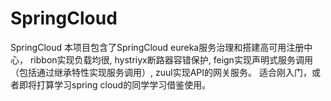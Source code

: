 # SpringCloud
SpringCloud
本项目包含了SpringCloud eureka服务治理和搭建高可用注册中心，
ribbon实现负载均很,
hystriyx断路器容错保护,
feign实现声明式服务调用（包括通过继承特性实现服务调用）,
zuul实现API的网关服务。
适合刚入门，或者即将打算学习spring cloud的同学学习借鉴使用。
